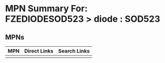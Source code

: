 



# MPN Summary For: FZEDIODESOD523 > diode : SOD523

## MPNs
  

|MPN|Direct Links|Search Links|
| :--- | :--- | :--- |
||||
